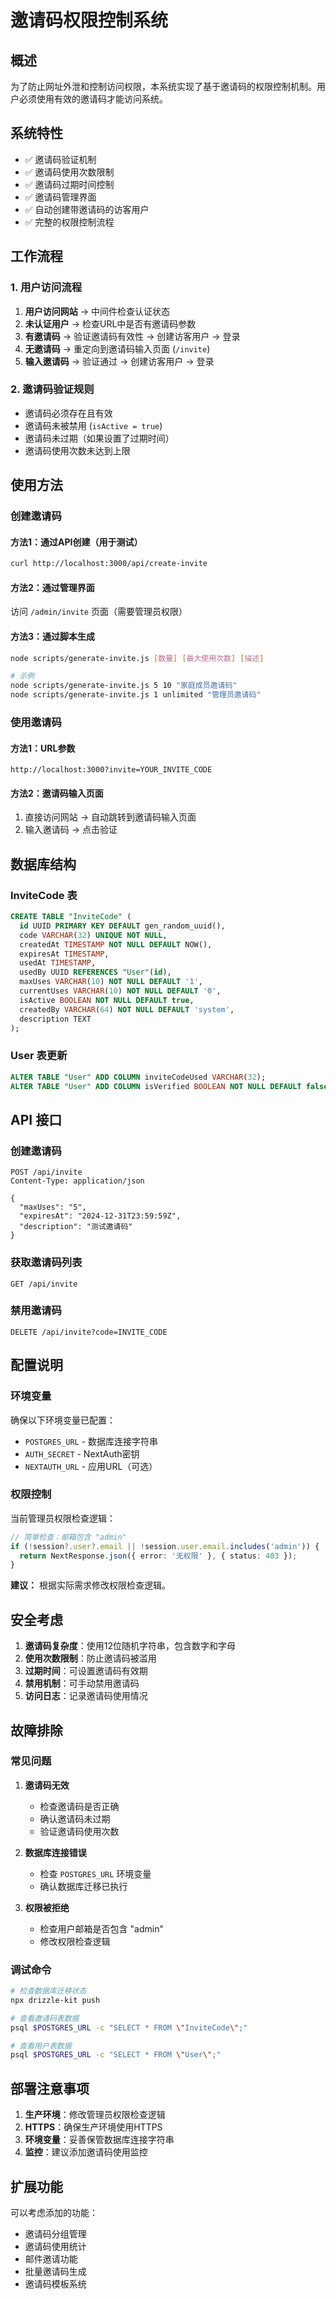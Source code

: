 # 邀请码权限控制系统

## 概述

为了防止网址外泄和控制访问权限，本系统实现了基于邀请码的权限控制机制。用户必须使用有效的邀请码才能访问系统。

## 系统特性

- ✅ 邀请码验证机制
- ✅ 邀请码使用次数限制
- ✅ 邀请码过期时间控制
- ✅ 邀请码管理界面
- ✅ 自动创建带邀请码的访客用户
- ✅ 完整的权限控制流程

## 工作流程

### 1. 用户访问流程

1. **用户访问网站** → 中间件检查认证状态
2. **未认证用户** → 检查URL中是否有邀请码参数
3. **有邀请码** → 验证邀请码有效性 → 创建访客用户 → 登录
4. **无邀请码** → 重定向到邀请码输入页面 (`/invite`)
5. **输入邀请码** → 验证通过 → 创建访客用户 → 登录

### 2. 邀请码验证规则

- 邀请码必须存在且有效
- 邀请码未被禁用 (`isActive = true`)
- 邀请码未过期（如果设置了过期时间）
- 邀请码使用次数未达到上限

## 使用方法

### 创建邀请码

#### 方法1：通过API创建（用于测试）
```bash
curl http://localhost:3000/api/create-invite
```

#### 方法2：通过管理界面
访问 `/admin/invite` 页面（需要管理员权限）

#### 方法3：通过脚本生成
```bash
node scripts/generate-invite.js [数量] [最大使用次数] [描述]

# 示例
node scripts/generate-invite.js 5 10 "家庭成员邀请码"
node scripts/generate-invite.js 1 unlimited "管理员邀请码"
```

### 使用邀请码

#### 方法1：URL参数
```
http://localhost:3000?invite=YOUR_INVITE_CODE
```

#### 方法2：邀请码输入页面
1. 直接访问网站 → 自动跳转到邀请码输入页面
2. 输入邀请码 → 点击验证

## 数据库结构

### InviteCode 表
```sql
CREATE TABLE "InviteCode" (
  id UUID PRIMARY KEY DEFAULT gen_random_uuid(),
  code VARCHAR(32) UNIQUE NOT NULL,
  createdAt TIMESTAMP NOT NULL DEFAULT NOW(),
  expiresAt TIMESTAMP,
  usedAt TIMESTAMP,
  usedBy UUID REFERENCES "User"(id),
  maxUses VARCHAR(10) NOT NULL DEFAULT '1',
  currentUses VARCHAR(10) NOT NULL DEFAULT '0',
  isActive BOOLEAN NOT NULL DEFAULT true,
  createdBy VARCHAR(64) NOT NULL DEFAULT 'system',
  description TEXT
);
```

### User 表更新
```sql
ALTER TABLE "User" ADD COLUMN inviteCodeUsed VARCHAR(32);
ALTER TABLE "User" ADD COLUMN isVerified BOOLEAN NOT NULL DEFAULT false;
```

## API 接口

### 创建邀请码
```http
POST /api/invite
Content-Type: application/json

{
  "maxUses": "5",
  "expiresAt": "2024-12-31T23:59:59Z",
  "description": "测试邀请码"
}
```

### 获取邀请码列表
```http
GET /api/invite
```

### 禁用邀请码
```http
DELETE /api/invite?code=INVITE_CODE
```

## 配置说明

### 环境变量
确保以下环境变量已配置：
- `POSTGRES_URL` - 数据库连接字符串
- `AUTH_SECRET` - NextAuth密钥
- `NEXTAUTH_URL` - 应用URL（可选）

### 权限控制
当前管理员权限检查逻辑：
```typescript
// 简单检查：邮箱包含 "admin"
if (!session?.user?.email || !session.user.email.includes('admin')) {
  return NextResponse.json({ error: '无权限' }, { status: 403 });
}
```

**建议：** 根据实际需求修改权限检查逻辑。

## 安全考虑

1. **邀请码复杂度**：使用12位随机字符串，包含数字和字母
2. **使用次数限制**：防止邀请码被滥用
3. **过期时间**：可设置邀请码有效期
4. **禁用机制**：可手动禁用邀请码
5. **访问日志**：记录邀请码使用情况

## 故障排除

### 常见问题

1. **邀请码无效**
   - 检查邀请码是否正确
   - 确认邀请码未过期
   - 验证邀请码使用次数

2. **数据库连接错误**
   - 检查 `POSTGRES_URL` 环境变量
   - 确认数据库迁移已执行

3. **权限被拒绝**
   - 检查用户邮箱是否包含 "admin"
   - 修改权限检查逻辑

### 调试命令

```bash
# 检查数据库迁移状态
npx drizzle-kit push

# 查看邀请码表数据
psql $POSTGRES_URL -c "SELECT * FROM \"InviteCode\";"

# 查看用户表数据
psql $POSTGRES_URL -c "SELECT * FROM \"User\";"
```

## 部署注意事项

1. **生产环境**：修改管理员权限检查逻辑
2. **HTTPS**：确保生产环境使用HTTPS
3. **环境变量**：妥善保管数据库连接字符串
4. **监控**：建议添加邀请码使用监控

## 扩展功能

可以考虑添加的功能：
- 邀请码分组管理
- 邀请码使用统计
- 邮件邀请功能
- 批量邀请码生成
- 邀请码模板系统 